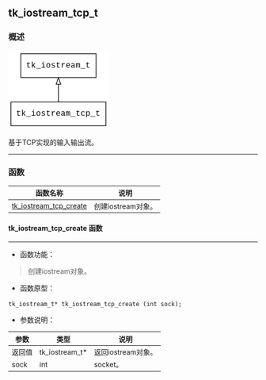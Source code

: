 ## tk\_iostream\_tcp\_t
### 概述
![image](images/tk_iostream_tcp_t_0.png)

基于TCP实现的输入输出流。

----------------------------------
### 函数
<p id="tk_iostream_tcp_t_methods">

| 函数名称 | 说明 | 
| -------- | ------------ | 
| <a href="#tk_iostream_tcp_t_tk_iostream_tcp_create">tk\_iostream\_tcp\_create</a> | 创建iostream对象。 |
#### tk\_iostream\_tcp\_create 函数
-----------------------

* 函数功能：

> <p id="tk_iostream_tcp_t_tk_iostream_tcp_create">创建iostream对象。


* 函数原型：

```
tk_iostream_t* tk_iostream_tcp_create (int sock);
```

* 参数说明：

| 参数 | 类型 | 说明 |
| -------- | ----- | --------- |
| 返回值 | tk\_iostream\_t* | 返回iostream对象。 |
| sock | int | socket。 |
